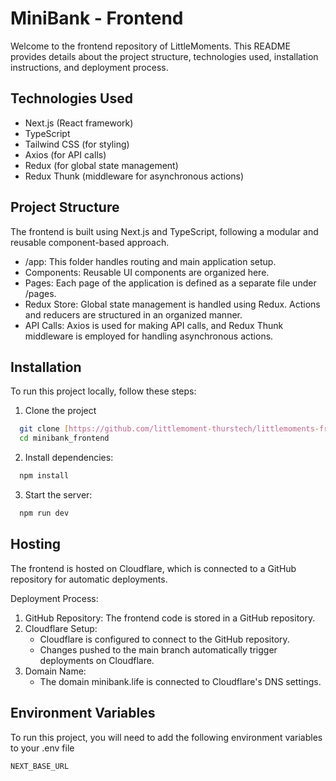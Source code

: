 
# MiniBank - Frontend

Welcome to the frontend repository of LittleMoments. This README provides details about the project structure, technologies used, installation instructions, and deployment process.

## Technologies Used

- Next.js (React framework)
- TypeScript
- Tailwind CSS (for styling)
- Axios (for API calls)
- Redux (for global state management)
- Redux Thunk (middleware for asynchronous actions)

## Project Structure

The frontend is built using Next.js and TypeScript, following a modular and reusable component-based approach.

- /app: This folder handles routing and main application setup.
- Components: Reusable UI components are organized here.
- Pages: Each page of the application is defined as a separate file under /pages.
- Redux Store: Global state management is handled using Redux. Actions and reducers are structured in an organized manner.
- API Calls: Axios is used for making API calls, and Redux Thunk middleware is employed for handling asynchronous actions.

## Installation

To run this project locally, follow these steps:

1. Clone the project

```bash
  git clone [https://github.com/littlemoment-thurstech/littlemoments-frontend.git](https://github.com/Nirmalkilari123/minibank/tree/main/minibank_frontend)
  cd minibank_frontend
```

2. Install dependencies:

```bash
  npm install
```

3. Start the server:

```bash
  npm run dev
```

## Hosting

The frontend is hosted on Cloudflare, which is connected to a GitHub repository for automatic deployments.

Deployment Process:

1. GitHub Repository: The frontend code is stored in a GitHub repository.
2. Cloudflare Setup:
   - Cloudflare is configured to connect to the GitHub repository.
   - Changes pushed to the main branch automatically trigger deployments on Cloudflare.
3. Domain Name:
   - The domain minibank.life is connected to Cloudflare's DNS settings.

## Environment Variables

To run this project, you will need to add the following environment variables to your .env file

`NEXT_BASE_URL`
